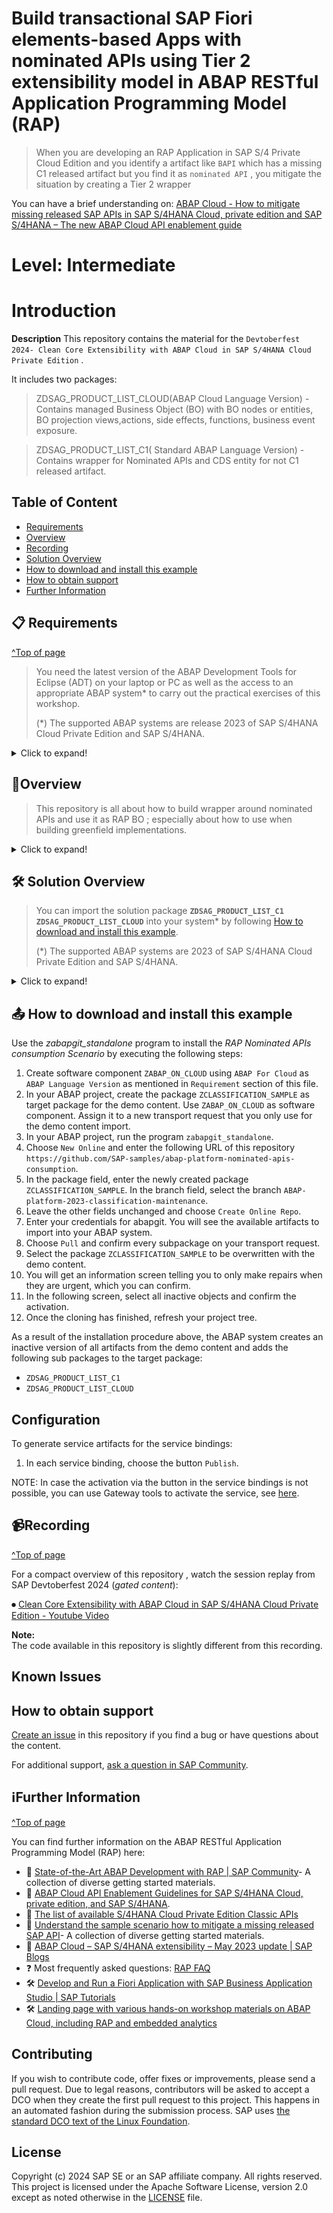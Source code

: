 # Build transactional SAP Fiori elements-based Apps with nominated APIs using Tier 2 extensibility model in ABAP RESTful Application Programming Model (RAP)
> When you are developing an RAP Application in SAP S/4 Private Cloud Edition and you identify a artifact like `BAPI` which has a missing C1 released artifact but you find it as `nominated API` , you mitigate the situation by creating a Tier 2 wrapper  
>

You can have a brief understanding on: [ ABAP Cloud - How to mitigate missing released SAP APIs in SAP S/4HANA Cloud, private edition and SAP S/4HANA – The new ABAP Cloud API enablement guide](https://community.sap.com/t5/enterprise-resource-planning-blogs-by-sap/abap-cloud-how-to-mitigate-missing-released-sap-apis-in-sap-s-4hana-cloud/ba-p/13561479)

# Level: Intermediate

# Introduction

**Description**
This repository contains the material for the `Devtoberfest 2024- Clean Core Extensibility with ABAP Cloud in SAP S/4HANA Cloud Private Edition` . 

It includes two packages:
>ZDSAG_PRODUCT_LIST_CLOUD(ABAP Cloud Language Version) - Contains managed Business Object (BO) with BO nodes or entities, BO projection views,actions, side effects, functions, business event exposure.

>ZDSAG_PRODUCT_LIST_C1( Standard ABAP Language Version) - Contains wrapper for Nominated APIs and CDS entity for not C1 released artifact.


## Table of Content
- [Requirements](#requirements)
- [Overview](#overview)
- [Recording](#recording)
- [Solution Overview](#solution-overview)
- [How to download and install this example](#how-to-download-and-install-this-example)
- [How to obtain support](#how-to-obtain-support) 
- [Further Information](#ℹfurther-information)
## 📋 Requirements
[^Top of page](#)

> You need the latest version of the ABAP Development Tools for Eclipse (ADT) on your laptop or PC as well as the access to an appropriate ABAP system* to carry out the practical exercises of this workshop.
>
> (*) The supported ABAP systems are release 2023 of SAP S/4HANA Cloud Private Edition and SAP S/4HANA.

<details>
  <summary>Click to expand!</summary>

The requirements to follow the exercises in this repository are:
1. [Install the latest Eclipse platform and the latest ABAP Development Tools (ADT) plugin](https://developers.sap.com/tutorials/abap-install-adt.html)
2. [Understand the sample scenario how to mitigate a missing released SAP API](https://developers.sap.com/tutorials/abap-s4hanacloud-purchasereq-understand-scenario.html) (_Read Step 4 for technical requirements_)
3. [Create software component using `ABAP For Cloud` as `ABAP Language Version`](https://help.sap.com/docs/ABAP_PLATFORM_NEW/b5670aaaa2364a29935f40b16499972d/8da870021323498db15a1c56cfc9b302.html)
4. You have created an ABAP Project in ADT that allows you to access your Application Server as mentioned above. Your log-on language is English.
5. You have downloaded and installed the `zabapgit_standalone` report. Make sure to use the most recent version as indicated on the [installation page](https://docs.abapgit.org/). 
6. You have installed the certificate files for github.com, see [abapGit Documentation](https://docs.abapgit.org/guide-ssl-setup.html).
   
</details>

## 🔎Overview

> This repository is all about how to build wrapper around nominated APIs and use it as RAP BO  ; especially about how to use  when building greenfield implementations.

<details>
  <summary>Click to expand!</summary>

### Business Scenario
In a nutshell
> We display the list of available materials from `Material Master`in system
> 
> Assign the `Material Master` to `Classification` using nominated API.
>
> If the Material is assigned with `Classification` for the first time we raise an BOR event 
>
> 
This session material guides you through the development of the OData service of a SAP Fiori elements based _Classification Assignment to Material App_ with RAP, using the _managed_ business object (BO) runtime implementation .
>  
The OData service you are going to implement is based on the SAP GUI transaction MM01/MM02.
>
> To set the business context, the scenario is the following: The department responsible for managing  "Materials  & Classification" is requesting you to build a new display only Fiori app with draft capabilities for processing assignment of Material with Classification.
>


<details>
  <summary>Click to expand!</summary>

>Scenario 2: Assign existing `Materail Master` to a `Classification`
>
We use nominated API , to assign existing `Material` to existing `Classification`.

> We achieve this help of `Action` in RAP.

**Action to do this assignment of Classification to Material**:
<img src="images/RAP _Action.png" alt="RAP Action" width="100%">

**We can do this in classic way directly using SAP GUI transaction MM01/MM02**:
<img src="images/MM01_MM02_MM03_Assignment.png" alt="CL01-Keywords" width="100%">

</details>
</details>

## 🛠 Solution Overview

> You can import the solution package **`ZDSAG_PRODUCT_LIST_C1`** **`ZDSAG_PRODUCT_LIST_CLOUD`** into your system* by following [How to download and install this example](#how-to-download-and-install-this-example). 
>
> (*) The supported ABAP systems are 2023 of SAP S/4HANA Cloud Private Edition and SAP S/4HANA.
<details>
  <summary>Click to expand!</summary>

**ZDSAG_CLASSIFICATION_C1**

>Lets see what are the objects present in this package:

1. ZCL_DSAG_BAPI_OBJCL - Tier 2 Wrapper for nominated API of Material Master to Classification Assignment - `BAPI_OBJCL_CREATE`
2. ZCL_DSAG_CLASS_ASSIGNMENT_CHK  - Tier 2 Wrapper for checking existing `Classification` details assigned to `Material Master` before triggering assignment .
3. ZCL_DSAG_BOR_HANDLER_PRODUCT - BOR Event Handler Implementation

**Note:**  
The package contains other objects as well, but we have given overview of only few key artifacts.

**ZDSAG_CLASIFICATION_CLOUD**

>Lets see what are the objects present in this package:

>BO - Business Object

1. ZDSAG_R_PRODUCT - Root BO for `Material Master`
2. ZDSAG_C_PRODUCT - Root BO Projection View
3. ZDSAG_I_CLASSIFICATIONHELPER - BO for `Classification`
4. ZDSAG_I_CHARACTERISTICHELPER - BO for `Characteristics`
   
**Note:**  
The package contains other objects as well, but we have given overview of only few key artifacts.
</details>  


## 📤 How to download and install this example

Use the <em>zabapgit_standalone</em> program to install the <em>RAP Nominated APIs consumption Scenario</em> by executing the following steps:
1.  Create software component `ZABAP_ON_CLOUD` using `ABAP For Cloud` as `ABAP Language Version` as mentioned in `Requirement` section of this file.
2.	In your ABAP project, create the package `ZCLASSIFICATION_SAMPLE` as target package for the demo content. Use `ZABAP_ON_CLOUD` as software component. Assign it to a new transport request that you only use for the demo content import. 
3.	In your ABAP project, run the program `zabapgit_standalone`.  
4.	Choose `New Online` and enter the following URL of this repository  `https://github.com/SAP-samples/abap-platform-nominated-apis-consumption`. 
5.	In the package field, enter the newly created package `ZCLASSIFICATION_SAMPLE`. In the branch field, select the branch `ABAP-platform-2023-classification-maintenance`.
6.	Leave the other fields unchanged and choose `Create Online Repo`.
7. Enter your credentials for abapgit. You will see the available artifacts to import into your ABAP system. 
8.	Choose `Pull` and confirm every subpackage on your transport request. 
9.	Select the package `ZCLASSIFICATION_SAMPLE` to be overwritten with the demo content. 
10. You will get an information screen telling you to only make repairs when they are urgent, which you can confirm.  
11. In the following screen, select all inactive objects and confirm the activation.
12.	Once the cloning has finished, refresh your project tree.


As a result of the installation procedure above, the ABAP system creates an inactive version of all artifacts from the demo content and adds the following sub packages to the target package: 
* `ZDSAG_PRODUCT_LIST_C1`
* `ZDSAG_PRODUCT_LIST_CLOUD`

## Configuration

To generate service artifacts for the service bindings:
1. In each service binding, choose the button `Publish`.


NOTE: In case the activation via the button in the service bindings is not possible, you can use Gateway tools to activate the service, see [here](https://help.sap.com/docs/ABAP_PLATFORM_NEW/fc4c71aa50014fd1b43721701471913d/b58a3c27df4e406f9335d4b346f6be04.html?version=202210.LATEST#%EE%81%B0-service-transport2).  



## 📹Recording 
[^Top of page](#)

For a compact overview of this repository , watch the session replay from SAP Devtoberfest 2024 (_gated content_):  

⏺  [Clean Core Extensibility with ABAP Cloud in SAP S/4HANA Cloud Private Edition - Youtube Video ](https://www.youtube.com/watch?v=HQPXI1Ba-Gk&list=PL6RpkC85SLQDHz97qsNTNAE2jnUKj8X5d&index=65)

**Note:**  
The code available in this repository is slightly different from this recording.

## Known Issues
<!-- You may simply state "No known issues. -->

## How to obtain support
[Create an issue](https://github.com/SAP-samples/abap-platform-nominated-apis-consumption/issues) in this repository if you find a bug or have questions about the content.
 
For additional support, [ask a question in SAP Community](https://answers.sap.com/questions/ask.html).
## ℹFurther Information
[^Top of page](#)

You can find further information on the ABAP RESTful Application Programming Model (RAP) here:
  - 📃 [State-of-the-Art ABAP Development with RAP | SAP Community](https://community.sap.com/topics/abap/rap)- A collection of diverse getting started materials.
  - 📃 [ABAP Cloud API Enablement Guidelines for SAP S/4HANA Cloud, private edition, and SAP S/4HANA](https://www.sap.com/documents/2023/05/b0bd8ae6-747e-0010-bca6-c68f7e60039b.html).
  - 📃 [The list of available S/4HANA Cloud Private Edition Classic APIs ](https://github.com/SAP/abap-atc-cr-cv-s4hc/blob/main/src/objectReleaseInfoLatest.csv)
  - 📃 [Understand the sample scenario how to mitigate a missing released SAP API](https://developers.sap.com/tutorials/abap-s4hanacloud-purchasereq-understand-scenario.html)- A collection of diverse getting started materials.   
  - 📄 [ABAP Cloud – SAP S/4HANA extensibility – May 2023 update | SAP Blogs](https://blogs.sap.com/2023/05/26/abap-cloud-sap-s-4hana-extensibility-may-2023-update/)
  - ❓ Most frequently asked questions: [RAP FAQ](https://blogs.sap.com/2020/10/16/abap-restful-application-programming-model-faq/) 
  - 🛠 [Develop and Run a Fiori Application with SAP Business Application Studio | SAP Tutorials](https://developers.sap.com/tutorials/abap-environment-deploy-cf-production.html)
  - 🛠 [Landing page with various hands-on workshop materials on ABAP Cloud, including RAP and embedded analytics](https://github.com/SAP-samples/abap-platform-rap-workshops/blob/main/README.md) 

## Contributing
If you wish to contribute code, offer fixes or improvements, please send a pull request. Due to legal reasons, contributors will be asked to accept a DCO when they create the first pull request to this project. This happens in an automated fashion during the submission process. SAP uses [the standard DCO text of the Linux Foundation](https://developercertificate.org/).

## License
Copyright (c) 2024 SAP SE or an SAP affiliate company. All rights reserved. This project is licensed under the Apache Software License, version 2.0 except as noted otherwise in the [LICENSE](LICENSE) file.

